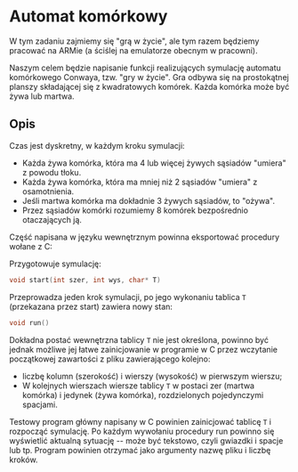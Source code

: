 # Automat komórkowy
W tym zadaniu zajmiemy się "grą w życie", ale tym razem będziemy pracować na ARMie (a ściślej na emulatorze obecnym w pracowni).

Naszym celem będzie napisanie funkcji realizujących symulację automatu komórkowego Conwaya, tzw. "gry w życie".
Gra odbywa się na prostokątnej planszy składającej się z kwadratowych komórek. Każda komórka może być żywa lub martwa.

## Opis

Czas jest dyskretny, w każdym kroku symulacji:
 - Każda żywa komórka, która ma 4 lub więcej żywych sąsiadów "umiera" z powodu tłoku.
 - Każda żywa komórka, która ma mniej niż 2 sąsiadów "umiera" z osamotnienia.
 - Jeśli martwa komórka ma dokładnie 3 żywych sąsiadów, to "ożywa".
 - Przez sąsiadów komórki rozumiemy 8 komórek bezpośrednio otaczających ją.

Część napisana w języku wewnętrznym powinna eksportować procedury wołane z C:

Przygotowuje symulację:
```c
void start(int szer, int wys, char* T)
```

Przeprowadza jeden krok symulacji, po jego wykonaniu tablica `T` (przekazana przez start) zawiera nowy stan:
```c
void run()
```

Dokładna postać wewnętrzna tablicy `T` nie jest określona, powinno być jednak możliwe jej łatwe zainicjowanie w programie w C przez wczytanie początkowej zawartości z pliku zawierającego kolejno:
 - liczbę kolumn (szerokość) i wierszy (wysokość) w pierwszym wierszu;
 - W kolejnych wierszach wiersze tablicy `T` w postaci zer (martwa komórka) i jedynek (żywa komórka), rozdzielonych pojedynczymi spacjami.

Testowy program główny napisany w C powinien zainicjować tablicę `T` i rozpocząć symulację. Po każdym wywołaniu procedury run powinno się wyświetlić aktualną sytuację -- może być tekstowo, czyli gwiazdki i spacje lub tp. Program powinien otrzymać jako argumenty nazwę pliku i liczbę kroków.

